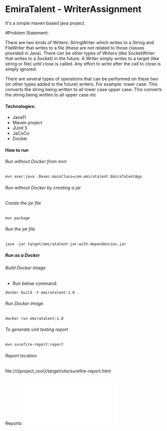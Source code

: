 # EmiraTalent - WriterAssignment

It's a simple maven based java project. 

#Problem Statement:

There are two kinds of Writers: StringWriter which writes to a String and FileWriter that writes to a file (these are not related to those classes provided in Java). There can be other types of Writers (like SocketWriter that writes to a Socket) in the future.
A Writer simply writes to a target (like string or file) until close is called. Any effort to write after the call to close is simply ignored.

There are several types of operations that can be performed on these two (or other types added in the future) writers. For example:
lower case: This converts the string being written to all lower case
upper case: This converts the string being written to all upper case etc

#### Technologies:
- Java11
- Maven project
- JUnit 5
- JaCoCo
- Docker

#### How to run

###### Run without Docker from mvn
```
mvn exec:java -Dexec.mainClass=com.emiratalent.EmiraTalentApp
```

###### Run without Docker by creating a jar

###### Create the jar file
```
mvn package
```

###### Run the jar file
```
java -jar target/emiratalent-jar-with-dependencies.jar
```


##### Run as a Docker
###### Build Docker image
* Run below command:
```
docker build -t emiratalent:1.0 .
```
###### Run Docker image
```
docker run emiratalent:1.0
```

###### To generate unit testing report
```
mvn surefire-report:report
```

###### Report location
file:///{project_root}/target/site/surefire-report.html

Reports:
![Surefire-Report](surefire-report.html)
